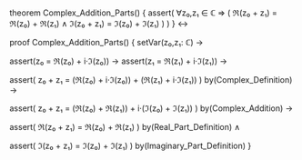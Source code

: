 theorem Complex_Addition_Parts() {
  assert(
    ∀z₀,z₁ ∈ ℂ ⇒ (
      ℜ(z₀ + z₁) = ℜ(z₀) + ℜ(z₁) ∧
      ℑ(z₀ + z₁) = ℑ(z₀) + ℑ(z₁)
    )
  )
} ↔

proof Complex_Addition_Parts() {
  setVar(z₀,z₁: ℂ) →
  
  assert(z₀ = ℜ(z₀) + i·ℑ(z₀)) →
  assert(z₁ = ℜ(z₁) + i·ℑ(z₁)) →
  
  assert(
    z₀ + z₁ = (ℜ(z₀) + i·ℑ(z₀)) + (ℜ(z₁) + i·ℑ(z₁))
  ) by(Complex_Definition) →
  
  assert(
    z₀ + z₁ = (ℜ(z₀) + ℜ(z₁)) + i·(ℑ(z₀) + ℑ(z₁))
  ) by(Complex_Addition) →
  
  assert(
    ℜ(z₀ + z₁) = ℜ(z₀) + ℜ(z₁)
  ) by(Real_Part_Definition) ∧
  
  assert(
    ℑ(z₀ + z₁) = ℑ(z₀) + ℑ(z₁)
  ) by(Imaginary_Part_Definition)
}